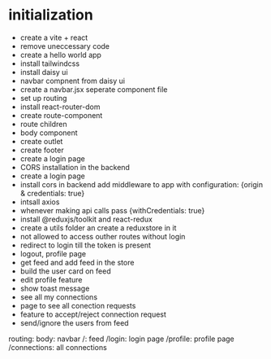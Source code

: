 # initialization 
- create a vite + react
- remove uneccessary code
- create a hello world app
- install tailwindcss
- install daisy ui
- navbar compnent from daisy ui
- create a navbar.jsx seperate component file
- set up routing
- install react-router-dom
- create route-component
- route children
- body component
- create outlet
- create footer
- create a login page
- CORS installation in the backend 
- create a login page
- install cors in backend add middleware to app with configuration: {origin & credentials: true}
- intsall axios
- whenever making api calls pass {withCredentials: true}
- install @reduxjs/toolkit and react-redux
- create a utils folder an create a reduxstore in it
- not allowed to access outher routes without login 
- redirect to login till the token is present
- logout, profile page
- get feed and add feed in the store
- build the user card on feed
- edit profile feature
- show toast message
- see all my connections
- page to see all conection requests
- feature to accept/reject connection request 
- send/ignore the users from feed

routing:
body: 
    navbar
    /: feed
    /login: login page
    /profile: profile page
    /connections: all connections

